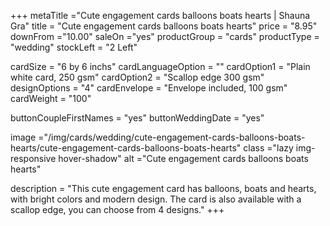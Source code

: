 +++
metaTitle ="Cute engagement cards balloons boats hearts | Shauna Gra"
title = "Cute engagement cards balloons boats hearts"
price = "8.95"
downFrom ="10.00"
saleOn ="yes"
productGroup = "cards"
productType = "wedding"
stockLeft = "2 Left" 
 
cardSize = "6  by 6 inchs"
cardLanguageOption = ""
cardOption1 = "Plain white card, 250 gsm"
cardOption2 = "Scallop edge 300 gsm"
designOptions = "4"
cardEnvelope = "Envelope included, 100 gsm"
cardWeight = "100"

buttonCoupleFirstNames = "yes"
buttonWeddingDate = "yes"
 
image ="/img/cards/wedding/cute-engagement-cards-balloons-boats-hearts/cute-engagement-cards-balloons-boats-hearts"
class ="lazy img-responsive hover-shadow"
alt ="Cute engagement cards balloons boats hearts"
 
description = "This cute engagement card has balloons, boats and hearts, with bright colors and modern design. The card is also available with a scallop edge, you can choose from 4 designs."
+++
